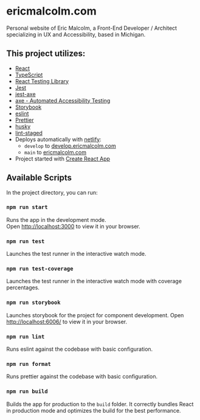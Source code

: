 # ericmalcolm.com

Personal website of Eric Malcolm, a Front-End Developer / Architect specializing in UX and Accessibility, based in Michigan.

## This project utilizes:
- [React](https://reactjs.org/)
- [TypeScript](https://www.typescriptlang.org/)
- [React Testing Library](https://testing-library.com/docs/react-testing-library/intro/)
- [Jest](https://www.typescriptlang.org/)
- [jest-axe](https://www.npmjs.com/package/jest-axe)
- [axe - Automated Accessibility Testing](https://www.deque.com/axe/)
- [Storybook](https://storybook.js.org/)
- [eslint](https://eslint.org/)
- [Prettier](https://prettier.io/)
- [husky](https://www.npmjs.com/package/husky)
- [lint-staged](https://www.npmjs.com/package/lint-staged)
- Deploys automatically with [netlify](https://www.netlify.com/):
  - `develop` to [develop.ericmalcolm.com](https://develop.ericmalcolm.com/)
  - `main` to [ericmalcolm.com](https://ericmalcolm.com/)
- Project started with [Create React App](https://github.com/facebook/create-react-app)

## Available Scripts

In the project directory, you can run:

### `npm run start`

Runs the app in the development mode.\
Open [http://localhost:3000](http://localhost:3000) to view it in your browser.

### `npm run test`

Launches the test runner in the interactive watch mode.

### `npm run test-coverage`

Launches the test runner in the interactive watch mode with coverage percentages.

### `npm run storybook`

Launches storybook for the project for component development.
Open [http://localhost:6006/](http://localhost:6006/) to view it in your browser.

### `npm run lint`

Runs eslint against the codebase with basic configuration.

### `npm run format`

Runs prettier against the codebase with basic configuration.

### `npm run build`

Builds the app for production to the `build` folder.
It correctly bundles React in production mode and optimizes the build for the best performance.

